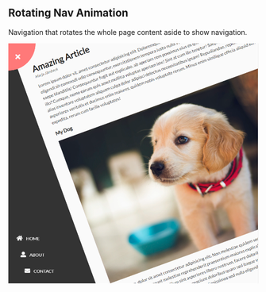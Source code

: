 ## Rotating Nav Animation

Navigation that rotates the whole page content aside to show navigation.

![Rotating Nav Animation](rotating-nav-animation.png)
